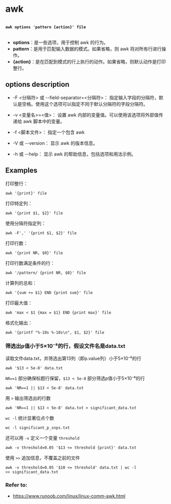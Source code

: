 # awk

<pre>
<code style="font-weight:bold;"> 
awk options 'pattern {action}' file
</code>
</pre>


- **options**：是一些选项，用于控制 awk 的行为。
- **pattern**：是用于匹配输入数据的模式。如果省略，则 awk 将对所有行进行操作。
- **{action}**：是在匹配到模式的行上执行的动作。如果省略，则默认动作是打印整行。

## options description 
- -F <分隔符> 或 --field-separator=<分隔符>： 指定输入字段的分隔符，默认是空格。使用这个选项可以指定不同于默认分隔符的字段分隔符。

- -v <变量名>=<值>： 设置 awk 内部的变量值。可以使用该选项将外部值传递给 awk 脚本中的变量。

- -f <脚本文件>： 指定一个包含 awk 

- -V 或 --version： 显示 awk 的版本信息。

- -h 或 --help： 显示 awk 的帮助信息，包括选项和用法示例。

## Examples
打印整行：
```
awk '{print}' file
```

打印特定列：
```
awk '{print $1, $2}' file
```

使用分隔符指定列：
```
awk -F',' '{print $1, $2}' file
```

打印行数：
```
awk '{print NR, $0}' file
```

打印行数满足条件的行：
```
awk '/pattern/ {print NR, $0}' file
```

计算列的总和：
```
awk '{sum += $1} END {print sum}' file
```

打印最大值：
```
awk 'max < $1 {max = $1} END {print max}' file
```

格式化输出：
```
awk '{printf "%-10s %-10s\n", $1, $2}' file
```

### 筛选出p值小于5×10⁻⁸的行，假设文件名是data.txt

读取文件data.txt，并筛选出第13列（即p.value列）小于5×10⁻⁸的行
```
awk '$13 < 5e-8' data.txt
```
`NR==1` 部分确保标题行保留，`$13 < 5e-8` 部分筛选p值小于5×10⁻⁸的行
```
awk 'NR==1 || $13 < 5e-8' data.txt
```

用 `>` 输出筛选出的行数
```
awk 'NR==1 || $13 < 5e-8' data.txt > significant_data.txt
```

`wc -l` 统计显著位点个数
```
wc -l significant_p_snps.txt
```

还可以用 `-v` 定义一个变量 `threshold`
```
awk -v threshold=0.05 '$13 <= threshold {print}' data.txt
```

使用 `>>` 追加信息，不覆盖之前的文件
```
awk -v threshold=0.05 '$10 <= threshold' data.txt | wc -l 
>> significant_data.txt
```

### Refer to:

- <https://www.runoob.com/linux/linux-comm-awk.html>